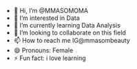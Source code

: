 - 👋 Hi, I’m @MMASOMOMA
- 👀 I’m interested in Data 
- 🌱 I’m currently learning Data Analysis
- 💞️ I’m looking to collaborate on this field
- 📫 How to reach me IG@mmasombeauty
- 😄 Pronouns: Female
- ⚡ Fun fact: i love learning

<!---
MMASOMOMA/MMASOMOMA is a ✨ special ✨ repository because its `README.md` (this file) appears on your GitHub profile.
You can click the Preview link to take a look at your changes.
--->
